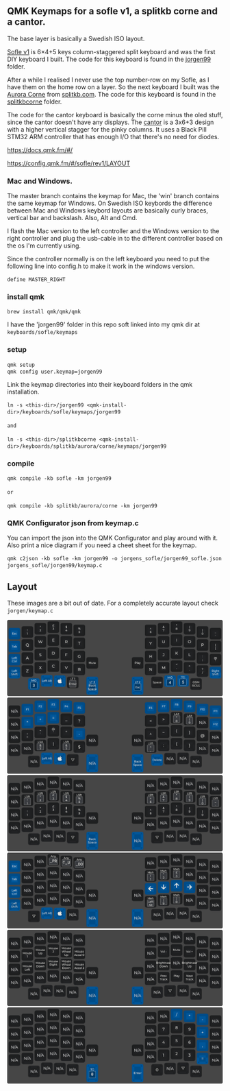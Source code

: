 ## QMK Keymaps for a sofle v1, a splitkb corne and a cantor.
The base layer is basically a Swedish ISO layout.

[Sofle v1](https://github.com/josefadamcik/SofleKeyboard) is 6×4+5
keys column-staggered split keyboard and was the first DIY keyboard
I built. The code for this keyboard is found in the [jorgen99](jorgen99) folder.

After a while I realised I never use the top number-row on my Sofle, 
as I have them on the home row on a layer. So the next keyboard I
built was the [Aurora Corne](https://docs.splitkb.com/hc/en-us/articles/6269789921564-Aurora-Build-Guide-1-Introduction)
from [splitkb.com](https://splitkb.com/).
The code for this keyboard is found in the [splitkbcorne](splitkbcorne) folder.

The code for the cantor keyboard is basically the corne minus
the oled stuff, since the cantor doesn't have any displays.
The [cantor](https://42keebs.eu/shop/kits/pro-micro-based/cantor-pro-40-low-profile-hotswap-split-ergo-kit/)
is a 3x6+3 design with a higher vertical stagger for the pinky columns.
It uses a Black Pill STM32 ARM controller that has enough I/O that there's
no need for diodes.


https://docs.qmk.fm/#/

https://config.qmk.fm/#/sofle/rev1/LAYOUT

### Mac and Windows.
The master branch contains the keymap for Mac, the 'win' branch
contains the same keymap for Windows. On Swedish ISO keybords
the difference between Mac and Windows keybord layouts are basically
curly braces, vertical bar and backslash. Also, Alt and Cmd.

I flash the Mac version to the left controller and the Windows version
to the right controller and plug the usb-cable in to the different
controller based on the os I'm currently using.

Since the controller normally is on the left keyboard you need to
put the following line into config.h to make it work in the windows
version.

```
define MASTER_RIGHT
```

### install qmk
```
brew install qmk/qmk/qmk
```

I have the 'jorgen99' folder in this repo soft linked into
my qmk dir at `keyboards/sofle/keymaps`


### setup
```
qmk setup
qmk config user.keymap=jorgen99
```

Link the keymap directories into their keyboard folders in the qmk installation.
```
ln -s <this-dir>/jorgen99 <qmk-install-dir>/keyboards/sofle/keymaps/jorgen99

and

ln -s <this-dir>/splitkbcorne <qmk-install-dir>/keyboards/splitkb/aurora/corne/keymaps/jorgen99
```

### compile

```
qmk compile -kb sofle -km jorgen99

or

qmk compile -kb splitkb/aurora/corne -km jorgen99
```

### QMK Configurator json from keymap.c
You can import the json into the QMK Configurator and play around
with it. Also print a nice diagram if you need a cheet sheet
for the keymap.
```
qmk c2json -kb sofle -km jorgen99 -o jorgens_sofle/jorgen99_sofle.json jorgens_sofle/jorgen99/keymap.c
```

## Layout
These images are a bit out of date. For a completely accurate
layout check `jorgen/keymap.c`

![Layer0](layer_0.png)
![Layer1](layer_1.png)
![Layer2](layer_2.png)
![Layer3](layer_3.png)
![Layer4](layer_4.png)
![Layer5](layer_5.png)
